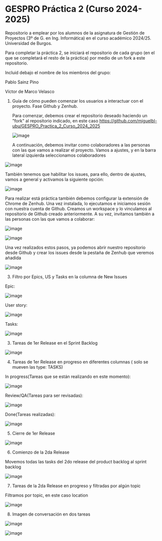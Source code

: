 # GESPRO Práctica 2 (Curso 2024-2025)
Repositorio a emplear por los alumnos de la asignatura de Gestión de Proyectos (3º de G. en Ing. Informática) en el curso académico 2024/25. Universidad de Burgos.

Para completar la práctica 2, se iniciará el repositorio de cada grupo (en el que se completará el resto de la práctica) por medio de un fork a este repositorio.

Incluid debajo el nombre de los miembros del grupo:

Pablo Sainz Pino

Víctor de Marco Velasco

1. Guía de cómo pueden comenzar los usuarios a interactuar con el proyecto. Fase Github y Zenhub.

   Para comenzar, debemos crear el repositorio deseado haciendo un "fork" al repositorio indicado, en este caso https://github.com/miguelbl-ubu/GESPRO_Practica_2_Curso_2024_2025

   ![image](https://github.com/user-attachments/assets/b295ba1d-eafb-458d-aabc-851435432d01)

   A continuación, debemos invitar como colaboradores a las personas con las que vamos a realizar el proyecto. Vamos a ajustes, y en la barra lateral izquierda seleccionamos colaboradores

  ![image](https://github.com/user-attachments/assets/f844f4d0-3357-4354-9849-8d08de848564)

  También tenemos que habilitar los issues, para ello, dentro de ajustes, vamos a general y activamos la siguiente opción:

  ![image](https://github.com/user-attachments/assets/c12f0720-5973-4470-bde1-183190a1e890)

  Para realizar está práctica también debemos configurar la extensión de Chrome de Zenhub. Una vez instalada, lo ejecutamos e iniciamos sesión con nuestra cuenta de Github. Creamos un workspace y lo vinculamos al repositorio de Github creado anteriormente. A su vez, invitamos también a las personas con las que vamos a colaborar:

  ![image](https://github.com/user-attachments/assets/63221038-4e2c-4f6a-8c41-28415d09dd2e)

  ![image](https://github.com/user-attachments/assets/6e5f5449-050b-4137-8f2e-69023103f671)

  Una vez realizados estos pasos, ya podemos abrir nuestro repositorio desde Github y crear los issues desde la pestaña de Zenhub que veremos añadida

  ![image](https://github.com/user-attachments/assets/e5af5bc6-c3e5-4890-9e1d-e33cbf3eb009)

  
3. Filtro por Epics, US y Tasks en la columna de New Issues

  Epic:
  
  ![image](https://github.com/user-attachments/assets/99fe575d-9ff6-4b5e-b933-260675142905)

  User story:
  
  ![image](https://github.com/user-attachments/assets/02f6f604-1e8f-400a-8738-c9685f818118)

  Tasks:
  
  ![image](https://github.com/user-attachments/assets/70907cbc-3eef-4821-a97b-766c1f54f127)

3. Tareas de 1er Release en el Sprint Backlog

  ![image](https://github.com/user-attachments/assets/66b3327e-90be-4f9c-b31d-287b658749bf)

4. Tareas de 1er Release en progreso en diferentes columnas ( solo se mueven las type: TASKS)
   
  In progress(Tareas que se están realizando en este momento):

  ![image](https://github.com/user-attachments/assets/3605afeb-6518-497e-a542-61f497892344)

  Review/QA(Tareas para ser revisadas):

  ![image](https://github.com/user-attachments/assets/f133ffdc-58bd-4c73-846f-6d9622700885)

  Done(Tareas realizadas):

  ![image](https://github.com/user-attachments/assets/e4d23fa3-38bb-4f23-b49b-1f49f1d63e25)

5. Cierre de 1er Release

  ![image](https://github.com/user-attachments/assets/54fc449d-be1b-401c-8ebb-87bec9d2a16d)


6. Comienzo de la 2da Release

  Movemos todas las tasks del 2do release del product backlog al sprint backlog
  
  ![image](https://github.com/user-attachments/assets/cb2f8d72-8d2b-48fd-8cde-754d23308af9)

7. Tareas de la 2da Release en progreso y filtradas por algún topic

  Filtramos por topic, en este caso location
  
  ![image](https://github.com/user-attachments/assets/0f774b39-48a9-49d1-aaf9-2fe67d68e551)


8. Imagen de conversación en dos tareas

 ![image](https://github.com/user-attachments/assets/0fd4a424-caed-45c6-95af-d37130594095)

 ![image](https://github.com/user-attachments/assets/bd176eef-bb9b-4049-997d-7d7336366506)

